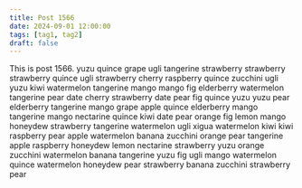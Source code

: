 ```yaml
---
title: Post 1566
date: 2024-09-01 12:00:00
tags: [tag1, tag2]
draft: false
---
```

This is post 1566.
yuzu
quince
grape
ugli
tangerine
strawberry
strawberry
strawberry
quince
ugli
strawberry
cherry
raspberry
quince
zucchini
ugli
yuzu
kiwi
watermelon
tangerine
mango
mango
fig
elderberry
watermelon
tangerine
pear
date
cherry
strawberry
date
pear
fig
quince
yuzu
yuzu
pear
elderberry
tangerine
mango
grape
apple
quince
elderberry
mango
tangerine
mango
nectarine
quince
kiwi
date
pear
orange
fig
lemon
mango
honeydew
strawberry
tangerine
watermelon
ugli
xigua
watermelon
kiwi
kiwi
raspberry
pear
apple
watermelon
banana
zucchini
orange
pear
tangerine
apple
raspberry
honeydew
lemon
nectarine
strawberry
yuzu
orange
zucchini
watermelon
banana
tangerine
yuzu
fig
ugli
mango
watermelon
quince
watermelon
honeydew
pear
strawberry
banana
zucchini
strawberry
pear
